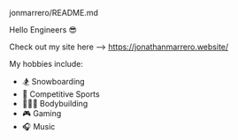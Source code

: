 jonmarrero/README.md

Hello Engineers 😎

Check out my site here --> https://jonathanmarrero.website/

My hobbies include:

  - 🏂 Snowboarding 
  - 🏈 Competitive Sports
  - 🏋🏻‍♂️ Bodybuilding 
  - 🎮 Gaming 
  - 🎧 Music
